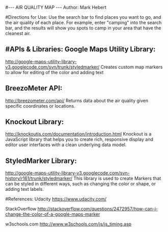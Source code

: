 #--- AIR QUALITY MAP ---
Author: Mark Hebert


#Directions for Use:
Use the search bar to find places you want to go, and the air quality of 
each place.  For example, enter "camping" into the search bar, and the 
results will show you spots to camp in your area that have the cleanest air.  


#APIs & Libraries: 
Google Maps Utility Library:
----------------------------
http://google-maps-utility-library-v3.googlecode.com/svn/trunk/styledmarker/
Creates custom map markers to allow for editing of the color and adding text

BreezoMeter API:
----------------
http://breezometer.com/api/
Returns data about the air quality given specific coordinates or locations.  

Knockout Library:
---------
http://knockoutjs.com/documentation/introduction.html
Knockout is a JavaScript library that helps you to create rich, responsive 
display and editor user interfaces with a clean underlying data model. 

StyledMarker Library:
-------------
http://google-maps-utility-library-v3.googlecode.com/svn-history/r161/trunk/styledmarker/
This library is used to create Markers that can be styled in different ways, such as changing the color or shape, or adding text labels.



#References:
Udacity
	https://www.udacity.com/

StackOverflow
	http://stackoverflow.com/questions/2472957/how-can-i-change-the-color-of-a-google-maps-marker

w3schools.com
	http://www.w3schools.com/js/js_timing.asp